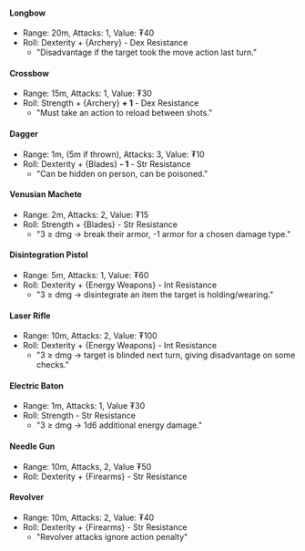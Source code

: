 #### Longbow
- Range: 20m, Attacks: 1, Value: ₮40
- Roll: Dexterity + {Archery} - Dex Resistance
	- "Disadvantage if the target took the move action last turn."
#### Crossbow
- Range: 15m, Attacks: 1, Value: ₮30
- Roll: Strength + {Archery} **+ 1** - Dex Resistance
	- "Must take an action to reload between shots."
#### Dagger
- Range: 1m, (5m if thrown), Attacks: 3, Value: ₮10
- Roll: Dexterity + {Blades} **- 1** - Str Resistance
	- "Can be hidden on person, can be poisoned."
#### Venusian Machete
- Range: 2m, Attacks: 2, Value: ₮15
- Roll: Strength + {Blades} - Str Resistance
	- "3 ≥ dmg → break their armor, -1 armor for a chosen damage type."
#### Disintegration Pistol
- Range: 5m, Attacks: 1, Value: ₮60
- Roll: Dexterity + {Energy Weapons} - Int Resistance
	- "3 ≥ dmg → disintegrate an item the target is holding/wearing."
#### Laser Rifle
- Range: 10m, Attacks: 2, Value: ₮100
- Roll: Dexterity + {Energy Weapons} - Int Resistance
	- "3 ≥ dmg → target is blinded next turn, giving disadvantage on some checks."
#### Electric Baton
- Range: 1m, Attacks: 1, Value ₮30
- Roll: Strength - Str Resistance
	- "3 ≥ dmg → 1d6 additional energy damage."
#### Needle Gun
- Range: 10m, Attacks, 2, Value ₮50
- Roll: Dexterity + {Firearms} - Str Resistance
#### **Revolver**
- Range: 10m, Attacks: 2, Value: ₮40
- Roll: Dexterity + {Firearms} - Str Resistance
	- "Revolver attacks ignore action penalty"